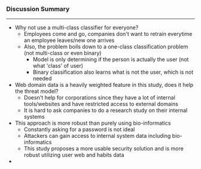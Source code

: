 ### Discussion Summary

---
- Why not use a multi-class classifier for everyone?
  - Employees come and go, companies don't want to retrain everytime an employee leaves/new one arrives
  - Also, the problem boils down to a one-class classification problem (not multi-class or even binary)
    - Model is only determining if the person is actually the user (not what 'class' of user)
    - Binary classification also learns what is not the user, which is not needed
- Web domain data is a heavily weighted feature in this study, does it help the threat model?
  - Doesn't help for corporations since they have a lot of internal tools/websites and have restricted access to external domains
  - It is hard to ask companies to do a research study on their internal systems
- This approach is more robust than purely using bio-informatics
  - Constantly asking for a password is not ideal
  - Attackers can gain access to internal system data including bio-informatics
  - This study proposes a more usable security solution and is more robust utilizing user web and habits data
- 
